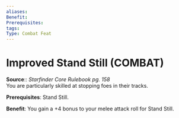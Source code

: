 ```yaml
---
aliases: 
Benefit: 
Prerequisites: 
tags: 
Type: Combat Feat
---
```


# Improved Stand Still (COMBAT)

**Source**:: _Starfinder Core Rulebook pg. 158_  
You are particularly skilled at stopping foes in their tracks.

**Prerequisites**: Stand Still.

**Benefit**: You gain a +4 bonus to your melee attack roll for Stand Still.
